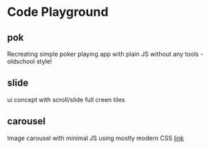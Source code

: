 # Code Playground

## pok

Recreating simple poker playing app with plain JS without any tools - oldschool style!

## slide

ui concept with scroll/slide full creen tiles

## carousel

Image carousel with minimal JS using mostly modern CSS
[link](./carousel/)